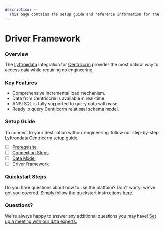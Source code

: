 ```yaml
---
description: >-
  This page contains the setup guide and reference information for the Centriccrm source connector.
---
```


# Driver Framework

### Overview

The [Lyftrondata](https://www.lyftrondata.com/) integration for [Centriccrm](None) provides the most natural way to access data while requiring no engineering.

### Key Features

* Comprehensive incremental load mechanism.
* Data from Centriccrm is available in real-time.&#x20;
* ANSI SQL is fully supported to query data with ease.
* Ready to query Centriccrm relational schema model.

### Setup Guide

To connect to your destination without engineering, follow our step-by-step Lyftrondata Centriccrm setup guide.

* [ ] [Prerequisite](../prerequisite.md)
* [ ] [Connection Steps](../connection-steps.md)
* [ ] [Data Model](../data-model/erd.md)
* [ ] [Driver Framework](../driver-framework/)

### Quickstart Steps

Do you have questions about how to use the platform? Don't worry; we've got you covered. Simply follow the quickstart instructions [here](../driver-framework/README.md).

### Questions? <a href="#questions" id="questions"></a>

We're always happy to answer any additional questions you may have! [Set up a meeting with our data experts.](https://www.lyftrondata.com/book-a-meeting/)


